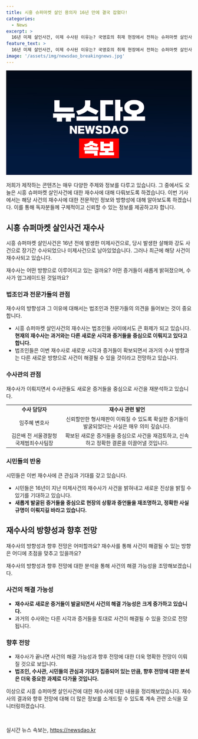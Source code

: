 ```yaml
---
title: 시흥 슈퍼마켓 살인 용의자 16년 만에 결국 잡혔다!
categories:
  - News
excerpt: >
  16년 미제 살인사건, 이제 수사된 이유는? 국영호의 취재 현장에서 전하는 슈퍼마켓 살인사건의 진실 #미제사건 #16년 #슈퍼마켓 #살인사건 #국영호
feature_text: >
  16년 미제 살인사건, 이제 수사된 이유는? 국영호의 취재 현장에서 전하는 슈퍼마켓 살인사건의 진실 #미제사건 #16년 #슈퍼마켓 #살인사건 #국영호
image: '/assets/img/newsdao_breakingnews.jpg'
---
```


<p><img src="/assets/img/newsdao_breakingnews.jpg" alt="ranknews 속보" /></p>

<p>저희가 제작하는 콘텐츠는 매우 다양한 주제와 정보를 다루고 있습니다. 그 중에서도 오늘은 시흥 슈퍼마켓 살인사건에 대한 재수사에 대해 다뤄보도록 하겠습니다. 이번 기사에서는 해당 사건의 재수사에 대한 전문적인 정보와 방향성에 대해 알아보도록 하겠습니다. 이를 통해 독자분들께 구체적이고 신뢰할 수 있는 정보를 제공하고자 합니다. </p>

<h2 data-ke-size="size26">시흥 슈퍼마켓 살인사건 재수사</h2>

<p>시흥 슈퍼마켓 살인사건은 16년 전에 발생한 미제사건으로, 당시 발생한 살해와 강도 사건으로 장기간 수사되었으나 미제사건으로 남아있었습니다. 그러나 최근에 해당 사건이 재수사되고 있습니다. </p>

<p data-ke-size="size16">재수사는 어떤 방향으로 이루어지고 있는 걸까요? 어떤 증거들이 새롭게 밝혀졌으며, 수사가 업그레이드된 것일까요? </p>

<h3>법조인과 전문가들의 관점</h3>

<p>재수사의 방향성과 그 이유에 대해서는 법조인과 전문가들의 의견을 들어보는 것이 중요합니다. </p>

<ul>
  <li>시흥 슈퍼마켓 살인사건의 재수사는 법조인들 사이에서도 큰 화제가 되고 있습니다. <b>현재의 재수사는 과거와는 다른 새로운 시각과 증거들을 중심으로 이뤄지고 있다고 합니다.</b></li>
  <li>법조인들은 이번 재수사로 새로운 시각과 증거들이 확보되면서 과거의 수사 방향과는 다른 새로운 방향으로 사건이 해결될 수 있을 것이라고 전망하고 있습니다.</li>
</ul>

<h3>수사관의 관점</h3>

<p>재수사가 이뤄지면서 수사관들도 새로운 증거들을 중심으로 사건을 재분석하고 있습니다.</p>

<table>
  <tr>
    <td style="text-align: center; height: 17px;"><b>수사 담당자</b></td>
    <td style="text-align: center; height: 17px;"><b>재수사 관련 발언</b></td>
  </tr>
  <tr>
    <td style="text-align: center; height: 17px;">임주혜 변호사</td>
    <td style="text-align: center; height: 17px;">신뢰할만한 형사재판이 이뤄질 수 있도록 확실한 증거들이 발굴되었다는 사실은 매우 의미 깊습니다.</td>
  </tr>
  <tr>
    <td style="text-align: center; height: 17px;">김은배 전 서울경찰청 국제범죄수사팀장</td>
    <td style="text-align: center; height: 17px;">확보된 새로운 증거들을 중심으로 사건을 재검토하고, 신속하고 정확한 결론을 이끌어낼 것입니다.</td>
  </tr>
</table>

<h3>시민들의 반응</h3>

<p>시민들은 이번 재수사에 큰 관심과 기대를 갖고 있습니다.</p>

<ul>
  <li>시민들은 16년이 지난 미제사건의 재수사가 사건을 밝혀내고 새로운 진상을 밝힐 수 있기를 기대하고 있습니다.</li>
  <li><b>새롭게 발굴된 증거들을 중심으로 현장의 상황과 증언들을 재조명하고, 정확한 사실규명이 이뤄지길 바라고 있습니다.</b></li>
</ul>

<h2 data-ke-size="size26">재수사의 방향성과 향후 전망</h2>

<p>재수사의 방향성과 향후 전망은 어떠할까요? 재수사를 통해 사건이 해결될 수 있는 방향은 어디에 초점을 맞추고 있을까요?</p>

<p data-ke-size="size16">재수사의 방향성과 향후 전망에 대한 분석을 통해 사건의 해결 가능성을 조망해보겠습니다.</p>

<h3>사건의 해결 가능성</h3>

<ul>
  <li><b>재수사로 새로운 증거들이 발굴되면서 사건의 해결 가능성은 크게 증가하고 있습니다.</b></li>
  <li>과거의 수사와는 다른 시각과 증거들을 토대로 사건이 해결될 수 있을 것으로 전망됩니다.</li>
</ul>

<h3>향후 전망</h3>

<ul>
  <li>재수사가 끝나면 사건의 해결 가능성과 향후 전망에 대한 더욱 명확한 전망이 이뤄질 것으로 보입니다.</li>
  <li><b>법조인, 수사관, 시민들의 관심과 기대가 집중되어 있는 만큼, 향후 전망에 대한 분석은 더욱 중요한 과제로 다가올 것입니다.</b></li>
</ul>

<p>이상으로 시흥 슈퍼마켓 살인사건에 대한 재수사에 대한 내용을 정리해보았습니다. 재수사의 결과와 향후 전망에 대해 더 많은 정보를 소개드릴 수 있도록 계속 관련 소식을 모니터링하겠습니다.</p>

<p data-ke-size="size16">&nbsp;</p>
실시간 뉴스 속보는, <a href="https://newsdao.kr" rel="dofollow">https://newsdao.kr</a>


